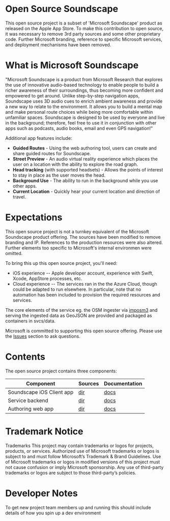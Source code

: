 # Open Source Soundscape

This open source project is a subset of 'Microsoft Soundscape' product
as released on the Apple App Store.  To make this contribution to open
source, it was necessary to remove 3rd party sources and some other
proprietary code.  Further Microsoft branding, reference to specific
Microsoft services, and deployment mechanisms have been removed.

# What is Microsoft Soundscape

"Microsoft Soundscape is a product from Microsoft Research that explores the use of innovative audio-based technology to enable people to build a richer awareness of their surroundings, thus becoming more confident and empowered to get around. Unlike step-by-step navigation apps, Soundscape uses 3D audio cues to enrich ambient awareness and provide a new way to relate to the environment. It allows you to build a mental map and make personal route choices while being more comfortable within unfamiliar spaces. Soundscape is designed to be used by everyone and live in the background; therefore, feel free to use it in conjunction with other apps such as podcasts, audio books, email and even GPS navigation!"

Additional app features include:

* **Guided Routes** - Using the web authoring tool, users can create and share guided routes for Soundscape.
* **Street Preview** - An audio virtual reality experience which places the user on a location with the ability to explore the road graph.
* **Head tracking** (with supported headsets) - Allows the points of interest to stay in place as the user moves the head.
* **Background Use** - The ability to run in the background while you use other apps.
* **Current Location** - Quickly hear your current location and direction of travel.

# Expectations

This open source project is not a turnkey equivalent of the Microsoft Soundscape product offering.  The sources have been modified to remove branding and IP.  References to the production resources were also altered.  Further elements too specific to Microsoft's internal environmen were omitted.

To bring this up this open source project, you'll need:
* iOS experience -- Apple developer account, experience with Swift, Xcode, AppStore processes, etc.
* Cloud experience -- The services ran in the the Azure Cloud, though could be adapted to run elsewhere. In particular, note that no automation has been included to provision the required resources and services.

The core elements of the  service eg. the OSM ingester via [imposm3](https://github.com/omniscale/imposm3) and serving the ingested data as GeoJSON are provided and packaged as containers in svcs/data.

Microsoft is committed to supporting this open source offering.  Please use the [Issues](https://github.com/microsoft/soundscape/issues) section to ask questions.

# Contents

The open source project contains three components:

| Component | Sources | Documentation |
| --------- | ------- | ------------- |
| Soundscape iOS Client app| [dir](./apps/ios) | [docs](docs/Client.md) |
| Service backend | [dir](./svcs/data) | [docs](docs/Services.md) |
| Authoring web app | [dir](./svcs/soundscape-authoring) | [docs](docs/Authoring.md) |

# Trademark Notice

Trademarks This project may contain trademarks or logos for projects, products, or services. Authorized use of Microsoft trademarks or logos is subject to and must follow Microsoft’s Trademark & Brand Guidelines. Use of Microsoft trademarks or logos in modified versions of this project must not cause confusion or imply Microsoft sponsorship. Any use of third-party trademarks or logos are subject to those third-party’s policies.

# Developer Notes

To get new project team members up and running this should include details of how you spin up a dev environment

